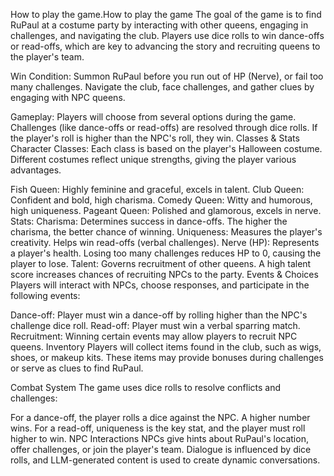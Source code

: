 How to play the game.How to play the game The goal of the game is to find RuPaul at a costume party by interacting with other queens, engaging in challenges, and navigating the club. Players use dice rolls to win dance-offs or read-offs, which are key to advancing the story and recruiting queens to the player's team.

Win Condition: Summon RuPaul before you run out of HP (Nerve), or fail too many challenges. Navigate the club, face challenges, and gather clues by engaging with NPC queens.

Gameplay: Players will choose from several options during the game. Challenges (like dance-offs or read-offs) are resolved through dice rolls. If the player's roll is higher than the NPC's roll, they win. Classes & Stats Character Classes: Each class is based on the player's Halloween costume. Different costumes reflect unique strengths, giving the player various advantages.

Fish Queen: Highly feminine and graceful, excels in talent. Club Queen: Confident and bold, high charisma. Comedy Queen: Witty and humorous, high uniqueness. Pageant Queen: Polished and glamorous, excels in nerve. Stats: Charisma: Determines success in dance-offs. The higher the charisma, the better chance of winning. Uniqueness: Measures the player's creativity. Helps win read-offs (verbal challenges). Nerve (HP): Represents a player's health. Losing too many challenges reduces HP to 0, causing the player to lose. Talent: Governs recruitment of other queens. A high talent score increases chances of recruiting NPCs to the party. Events & Choices Players will interact with NPCs, choose responses, and participate in the following events:

Dance-off: Player must win a dance-off by rolling higher than the NPC's challenge dice roll. Read-off: Player must win a verbal sparring match. Recruitment: Winning certain events may allow players to recruit NPC queens. Inventory Players will collect items found in the club, such as wigs, shoes, or makeup kits. These items may provide bonuses during challenges or serve as clues to find RuPaul.

Combat System The game uses dice rolls to resolve conflicts and challenges:

For a dance-off, the player rolls a dice against the NPC. A higher number wins. For a read-off, uniqueness is the key stat, and the player must roll higher to win. NPC Interactions NPCs give hints about RuPaul's location, offer challenges, or join the player's team. Dialogue is influenced by dice rolls, and LLM-generated content is used to create dynamic conversations.
